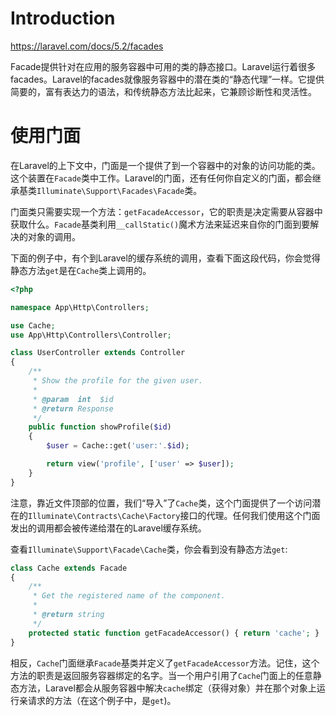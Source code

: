 # Introduction

https://laravel.com/docs/5.2/facades

Facade提供针对在应用的服务容器中可用的类的静态接口。Laravel运行着很多facades。Laravel的facades就像服务容器中的潜在类的“静态代理”一样。它提供简要的，富有表达力的语法，和传统静态方法比起来，它兼顾诊断性和灵活性。

# 使用门面

在Laravel的上下文中，门面是一个提供了到一个容器中的对象的访问功能的类。这个装置在`Facade`类中工作。Laravel的门面，还有任何你自定义的门面，都会继承基类`Illuminate\Support\Facades\Facade`类。

门面类只需要实现一个方法：`getFacadeAccessor`，它的职责是决定需要从容器中获取什么。`Facade`基类利用`__callStatic()`魔术方法来延迟来自你的门面到要解决的对象的调用。

下面的例子中，有个到Laravel的缓存系统的调用，查看下面这段代码，你会觉得静态方法`get`是在`Cache`类上调用的。

```php
<?php

namespace App\Http\Controllers;

use Cache;
use App\Http\Controllers\Controller;

class UserController extends Controller
{
    /**
     * Show the profile for the given user.
     *
     * @param  int  $id
     * @return Response
     */
    public function showProfile($id)
    {
        $user = Cache::get('user:'.$id);

        return view('profile', ['user' => $user]);
    }
}
```

注意，靠近文件顶部的位置，我们“导入”了`Cache`类，这个门面提供了一个访问潜在的`Illuminate\Contracts\Cache\Factory`接口的代理。任何我们使用这个门面发出的调用都会被传递给潜在的Laravel缓存系统。

查看`Illuminate\Support\Facade\Cache`类，你会看到没有静态方法`get`:

```php
class Cache extends Facade
{
    /**
     * Get the registered name of the component.
     *
     * @return string
     */
    protected static function getFacadeAccessor() { return 'cache'; }
}
```

相反，`Cache`门面继承`Facade`基类并定义了`getFacadeAccessor`方法。记住，这个方法的职责是返回服务容器绑定的名字。当一个用户引用了`Cache`门面上的任意静态方法，Laravel都会从服务容器中解决`cache`绑定（获得对象）并在那个对象上运行亲请求的方法（在这个例子中，是`get`)。



